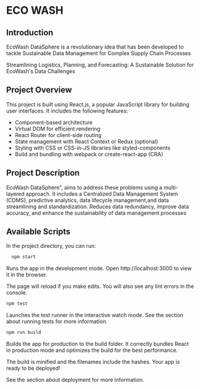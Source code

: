 # ECO WASH

## Introduction

EcoWash DataSphere is a revolutionary idea that has been developed to tackle Sustainable Data Management for Complex Supply Chain Processes
﻿

Streamlining Logistics, Planning, and Forecasting: A Sustainable Solution for EcoWash's Data Challenges

## Project Overview

This project is built using React.js, a popular JavaScript library for building user interfaces. It includes the following features:

- Component-based architecture
- Virtual DOM for efficient rendering
- React Router for client-side routing
- State management with React Context or Redux (optional)
- Styling with CSS or CSS-in-JS libraries like styled-components
- Build and bundling with webpack or create-react-app (CRA)

## Project Description

EcoWash DataSphere", aims to address these problems using a multi-layered approach.
It includes a Centralized Data Management System (CDMS), predictive analytics, data lifecycle management,and data streamlining and standardization.
Reduces data redundancy, improve data accuracy, and enhance the sustainability of data management processes



## Available Scripts


In the project directory, you can run:

```bash
  npm start
```
Runs the app in the development mode.
Open http://localhost:3000 to view it in the browser.

The page will reload if you make edits.
You will also see any lint errors in the console.

```bash
npm test
```
Launches the test runner in the interactive watch mode.
See the section about running tests for more information.

```bash
npm run build
```
Builds the app for production to the build folder.
It correctly bundles React in production mode and optimizes the build for the best performance.

The build is minified and the filenames include the hashes.
Your app is ready to be deployed!

See the section about deployment for more information.